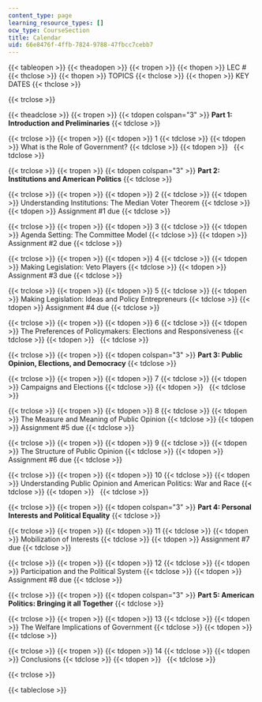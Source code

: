 ```yaml
---
content_type: page
learning_resource_types: []
ocw_type: CourseSection
title: Calendar
uid: 66e8476f-4ffb-7824-9788-47fbcc7cebb7
---
```


{{< tableopen >}}
{{< theadopen >}}
{{< tropen >}}
{{< thopen >}}
LEC #
{{< thclose >}}
{{< thopen >}}
TOPICS
{{< thclose >}}
{{< thopen >}}
KEY DATES
{{< thclose >}}

{{< trclose >}}

{{< theadclose >}}
{{< tropen >}}
{{< tdopen colspan="3" >}}
**Part 1: Introduction and Preliminaries**
{{< tdclose >}}

{{< trclose >}}
{{< tropen >}}
{{< tdopen >}}
1
{{< tdclose >}}
{{< tdopen >}}
What is the Role of Government?
{{< tdclose >}}
{{< tdopen >}}
 
{{< tdclose >}}

{{< trclose >}}
{{< tropen >}}
{{< tdopen colspan="3" >}}
**Part 2: Institutions and American Politics**
{{< tdclose >}}

{{< trclose >}}
{{< tropen >}}
{{< tdopen >}}
2
{{< tdclose >}}
{{< tdopen >}}
Understanding Institutions: The Median Voter Theorem
{{< tdclose >}}
{{< tdopen >}}
Assignment #1 due
{{< tdclose >}}

{{< trclose >}}
{{< tropen >}}
{{< tdopen >}}
3
{{< tdclose >}}
{{< tdopen >}}
Agenda Setting: The Committee Model
{{< tdclose >}}
{{< tdopen >}}
Assignment #2 due
{{< tdclose >}}

{{< trclose >}}
{{< tropen >}}
{{< tdopen >}}
4
{{< tdclose >}}
{{< tdopen >}}
Making Legislation: Veto Players
{{< tdclose >}}
{{< tdopen >}}
Assignment #3 due
{{< tdclose >}}

{{< trclose >}}
{{< tropen >}}
{{< tdopen >}}
5
{{< tdclose >}}
{{< tdopen >}}
Making Legislation: Ideas and Policy Entrepreneurs
{{< tdclose >}}
{{< tdopen >}}
Assignment #4 due
{{< tdclose >}}

{{< trclose >}}
{{< tropen >}}
{{< tdopen >}}
6
{{< tdclose >}}
{{< tdopen >}}
The Preferences of Policymakers: Elections and Responsiveness
{{< tdclose >}}
{{< tdopen >}}
 
{{< tdclose >}}

{{< trclose >}}
{{< tropen >}}
{{< tdopen colspan="3" >}}
**Part 3: Public Opinion, Elections, and Democracy**
{{< tdclose >}}

{{< trclose >}}
{{< tropen >}}
{{< tdopen >}}
7
{{< tdclose >}}
{{< tdopen >}}
Campaigns and Elections
{{< tdclose >}}
{{< tdopen >}}
 
{{< tdclose >}}

{{< trclose >}}
{{< tropen >}}
{{< tdopen >}}
8
{{< tdclose >}}
{{< tdopen >}}
The Measure and Meaning of Public Opinion
{{< tdclose >}}
{{< tdopen >}}
Assignment #5 due
{{< tdclose >}}

{{< trclose >}}
{{< tropen >}}
{{< tdopen >}}
9
{{< tdclose >}}
{{< tdopen >}}
The Structure of Public Opinion
{{< tdclose >}}
{{< tdopen >}}
Assignment #6 due
{{< tdclose >}}

{{< trclose >}}
{{< tropen >}}
{{< tdopen >}}
10
{{< tdclose >}}
{{< tdopen >}}
Understanding Public Opinion and American Politics: War and Race
{{< tdclose >}}
{{< tdopen >}}
 
{{< tdclose >}}

{{< trclose >}}
{{< tropen >}}
{{< tdopen colspan="3" >}}
**Part 4: Personal Interests and Political Equality**
{{< tdclose >}}

{{< trclose >}}
{{< tropen >}}
{{< tdopen >}}
11
{{< tdclose >}}
{{< tdopen >}}
Mobilization of Interests
{{< tdclose >}}
{{< tdopen >}}
Assignment #7 due
{{< tdclose >}}

{{< trclose >}}
{{< tropen >}}
{{< tdopen >}}
12
{{< tdclose >}}
{{< tdopen >}}
Participation and the Political System
{{< tdclose >}}
{{< tdopen >}}
Assignment #8 due
{{< tdclose >}}

{{< trclose >}}
{{< tropen >}}
{{< tdopen colspan="3" >}}
**Part 5: American Politics: Bringing it all Together**
{{< tdclose >}}

{{< trclose >}}
{{< tropen >}}
{{< tdopen >}}
13
{{< tdclose >}}
{{< tdopen >}}
The Welfare Implications of Government
{{< tdclose >}}
{{< tdopen >}}
 
{{< tdclose >}}

{{< trclose >}}
{{< tropen >}}
{{< tdopen >}}
14
{{< tdclose >}}
{{< tdopen >}}
Conclusions
{{< tdclose >}}
{{< tdopen >}}
 
{{< tdclose >}}

{{< trclose >}}

{{< tableclose >}}